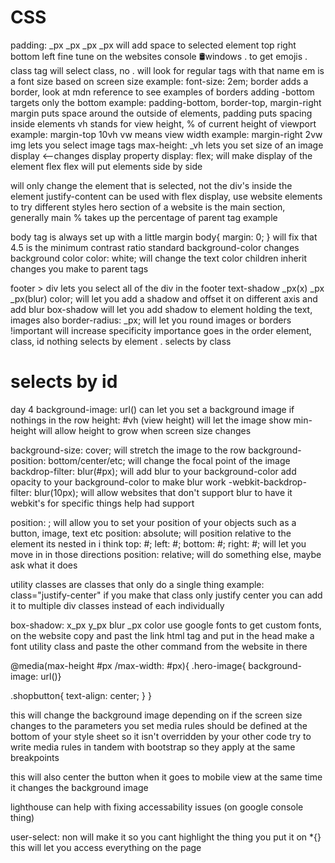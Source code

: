 # CSS
padding: _px _px _px _px will add space to selected element
top right bottom left
fine tune on the websites console
🛢️windows . to get emojis
. class tag will select class, no . will look for regular tags with that name
em is a font size based on screen size
example: font-size: 2em;
border adds a border, look at mdn reference to see examples of borders
adding -bottom targets only the bottom
example: padding-bottom, border-top, margin-right
margin puts space around the outside of elements, padding puts spacing inside elements
vh stands for view height, % of current height of viewport
example: margin-top 10vh
vw means view width
example: margin-right 2vw
img lets you select image tags
max-height: _vh lets you set size of an image
display <--changes display property
display: flex; will make display of the element flex
flex will put elements side by side

will only change the element that is selected, not the div's inside the element
justify-content can be used with flex display, use website elements to try different styles
hero section of a website is the main section, generally main
% takes up the percentage of parent tag
example 

body tag is always set up with a little margin
body{
    margin: 0;
} will fix that
4.5 is the minimum contrast ratio standard
background-color changes background color
color: white; will change the text color
children inherit changes you make to parent tags

footer > div lets you select all of the div in the footer
text-shadow _px(x) _px _px(blur) color; will let you add a shadow and offset it on different axis and add blur
box-shadow will let you add shadow to element holding the text, images also
border-radius: _px; will let you round images or borders
!important will increase specificity 
importance goes in the order element, class, id
nothing selects by element
. selects by class
# selects by id

day 4
background-image: url() can let you set a background image
if nothings in the row height: #vh (view height) will let the image show
min-height will allow height to grow when screen size changes

background-size: cover; will stretch the image to the row
background-position: bottom/center/etc; will change the focal point of the image
backdrop-filter: blur(#px); will add blur to your background-color
add opacity to your background-color to make blur work
-webkit-backdrop-filter: blur(10px); will allow websites that don't support blur to have it
webkit's for specific things help had support

position: ; will allow you to set your position of your objects such as a button, image, text etc
position: absolute; will position relative to the element its nested in i think
top: #; left: #; bottom: #; right: #; will let you move in in those directions
position: relative; will do something else, maybe ask what it does

utility classes are classes that only do a single thing
example: class="justify-center" if you make that class only justify center you can add it to multiple div classes instead of each individually

box-shadow: x_px y_px blur _px color
use google fonts to get custom fonts, on the website copy and past the link html tag and put in the head
make a font utility class and paste the other command from the website in there

@media(max-height #px /max-width: #px){
.hero-image{ 
background-image: url()}

.shopbutton{
 text-align: center;
}
}

this will change the background image depending on if the screen size changes to the parameters you set
media rules should be defined at the bottom of your style sheet so it isn't overridden by your other code
try to write media rules in tandem with bootstrap so they apply at the same breakpoints

this will also center the button when it goes to mobile view at the same time it changes the background image

lighthouse can help with fixing accessability issues (on google console thing)

user-select: non will make it so you cant highlight the thing you put it on
*{} this will let you access everything on the page


